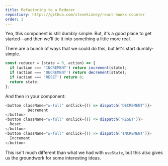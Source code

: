```yaml
---
title: Refactoring to a Reducer
repostiory: https://github.com/stevekinney/react-hooks-counter
order: 3
---
```


Yea, this component is still dumbly simple. But, it's a good place to get started—and then we'll tie it into something a little more real.

There are a bunch of ways that we could do this, but let's start dumbly-simple.

```js
const reducer = (state = 0, action) => {
  if (action === 'INCREMENT') return increment(state);
  if (action === 'DECREMENT') return decrement(state);
  if (action === 'RESET') return 0;
  return state;
};
```

And then in your component:

```js
<button className="w-full" onClick={() => dispatch('DECREMENT')}>
          Decrement
</button>
<button className="w-full" onClick={() => dispatch('RESET')}>
  Reset
</button>
<button className="w-full" onClick={() => dispatch('INCREMENT')}>
  Increment
</button>
```

This isn't much different than what we had with `useState`, but this also gives us the groundwork for some interesting ideas.
